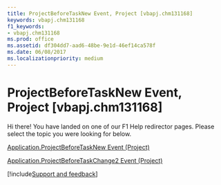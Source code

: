 ```yaml
---
title: ProjectBeforeTaskNew Event, Project [vbapj.chm131168]
keywords: vbapj.chm131168
f1_keywords:
- vbapj.chm131168
ms.prod: office
ms.assetid: df304dd7-aad6-48be-9e1d-46ef14ca578f
ms.date: 06/08/2017
ms.localizationpriority: medium
---
```



# ProjectBeforeTaskNew Event, Project [vbapj.chm131168]

Hi there! You have landed on one of our F1 Help redirector pages. Please select the topic you were looking for below.

[Application.ProjectBeforeTaskNew Event (Project)](https://msdn.microsoft.com/library/77418f84-1d82-b227-75f8-c688b7bddf82%28Office.15%29.aspx)

[Application.ProjectBeforeTaskChange2 Event (Project)](https://msdn.microsoft.com/library/00992e39-dcbd-3826-4ce6-e2be55dc9c2c%28Office.15%29.aspx)

[!include[Support and feedback](~/includes/feedback-boilerplate.md)]